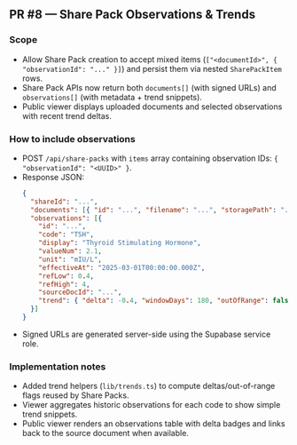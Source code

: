 ## PR #8 — Share Pack Observations & Trends

### Scope
- Allow Share Pack creation to accept mixed items (`["<documentId>", { "observationId": "..." }]`) and persist them via nested `SharePackItem` rows.
- Share Pack APIs now return both `documents[]` (with signed URLs) and `observations[]` (with metadata + trend snippets).
- Public viewer displays uploaded documents and selected observations with recent trend deltas.

### How to include observations
- POST `/api/share-packs` with `items` array containing observation IDs: `{ "observationId": "<UUID>" }`.
- Response JSON:
  ```json
  {
    "shareId": "...",
    "documents": [{ "id": "...", "filename": "...", "storagePath": "...", "signedUrl": "..." }],
    "observations": [{
      "id": "...",
      "code": "TSH",
      "display": "Thyroid Stimulating Hormone",
      "valueNum": 2.1,
      "unit": "mIU/L",
      "effectiveAt": "2025-03-01T00:00:00.000Z",
      "refLow": 0.4,
      "refHigh": 4,
      "sourceDocId": "...",
      "trend": { "delta": -0.4, "windowDays": 180, "outOfRange": false }
    }]
  }
  ```
- Signed URLs are generated server-side using the Supabase service role.

### Implementation notes
- Added trend helpers (`lib/trends.ts`) to compute deltas/out-of-range flags reused by Share Packs.
- Viewer aggregates historic observations for each code to show simple trend snippets.
- Public viewer renders an observations table with delta badges and links back to the source document when available.
